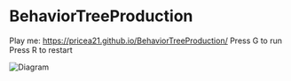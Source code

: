 # BehaviorTreeProduction
 
Play me: https://pricea21.github.io/BehaviorTreeProduction/
Press G to run
Press R to restart

![Diagram](https://github.com/pricea21/BehaviorTreeProduction/blob/main/BehaviorTree.jpg)

